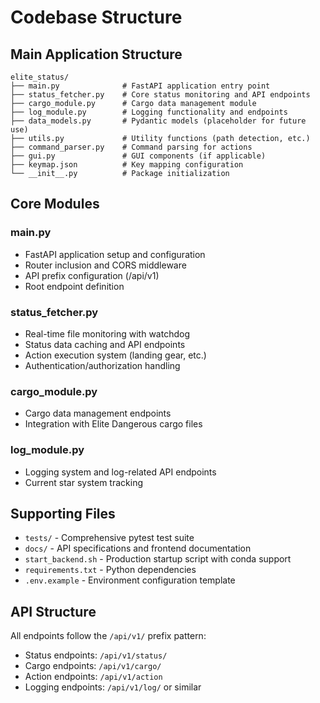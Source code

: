 # Codebase Structure

## Main Application Structure
```
elite_status/
├── main.py              # FastAPI application entry point
├── status_fetcher.py    # Core status monitoring and API endpoints
├── cargo_module.py      # Cargo data management module
├── log_module.py        # Logging functionality and endpoints
├── data_models.py       # Pydantic models (placeholder for future use)
├── utils.py             # Utility functions (path detection, etc.)
├── command_parser.py    # Command parsing for actions
├── gui.py               # GUI components (if applicable)
├── keymap.json          # Key mapping configuration
└── __init__.py          # Package initialization
```

## Core Modules

### main.py
- FastAPI application setup and configuration
- Router inclusion and CORS middleware
- API prefix configuration (/api/v1)
- Root endpoint definition

### status_fetcher.py
- Real-time file monitoring with watchdog
- Status data caching and API endpoints
- Action execution system (landing gear, etc.)
- Authentication/authorization handling

### cargo_module.py
- Cargo data management endpoints
- Integration with Elite Dangerous cargo files

### log_module.py
- Logging system and log-related API endpoints
- Current star system tracking

## Supporting Files
- `tests/` - Comprehensive pytest test suite
- `docs/` - API specifications and frontend documentation
- `start_backend.sh` - Production startup script with conda support
- `requirements.txt` - Python dependencies
- `.env.example` - Environment configuration template

## API Structure
All endpoints follow the `/api/v1/` prefix pattern:
- Status endpoints: `/api/v1/status/`
- Cargo endpoints: `/api/v1/cargo/`
- Action endpoints: `/api/v1/action`
- Logging endpoints: `/api/v1/log/` or similar